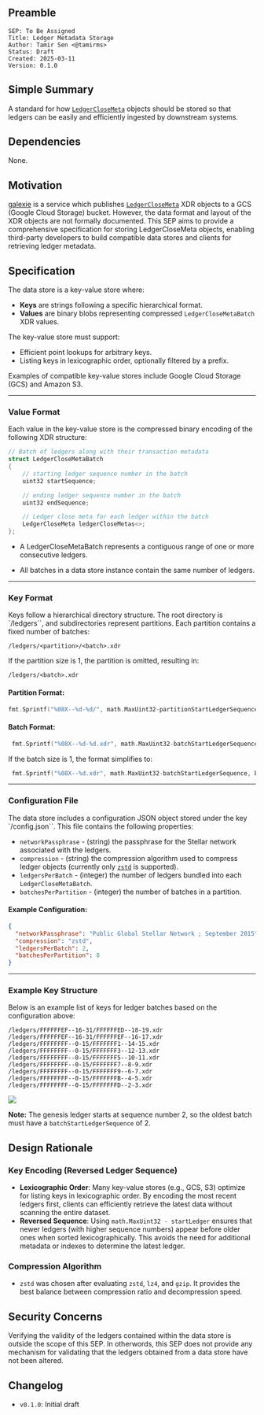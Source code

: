 ## Preamble

```
SEP: To Be Assigned
Title: Ledger Metadata Storage
Author: Tamir Sen <@tamirms>
Status: Draft
Created: 2025-03-11
Version: 0.1.0
```

## Simple Summary

A standard for how [`LedgerCloseMeta`](https://github.com/stellar/stellar-xdr/blob/v22.0/Stellar-ledger.x#L539-L545)
objects should be stored so that ledgers can be easily and efficiently ingested by downstream systems.

## Dependencies

None.

## Motivation

[galexie](https://github.com/stellar/go/tree/master/services/galexie) is a service which publishes
[`LedgerCloseMeta`](https://github.com/stellar/stellar-xdr/blob/v22.0/Stellar-ledger.x#L539-L545) XDR objects to a GCS
(Google Cloud Storage) bucket. However, the data format and layout of the XDR objects are not formally documented. This
SEP aims to provide a comprehensive specification for storing LedgerCloseMeta objects, enabling third-party developers
to build compatible data stores and clients for retrieving ledger metadata.

## Specification

The data store is a key-value store where:

- **Keys** are strings following a specific hierarchical format.
- **Values** are binary blobs representing compressed `LedgerCloseMetaBatch` XDR values.

The key-value store must support:

- Efficient point lookups for arbitrary keys.
- Listing keys in lexicographic order, optionally filtered by a prefix.

Examples of compatible key-value stores include Google Cloud Storage (GCS) and Amazon S3.

---

### Value Format

Each value in the key-value store is the compressed binary encoding of the following XDR structure:

```c++
// Batch of ledgers along with their transaction metadata
struct LedgerCloseMetaBatch
{
    // starting ledger sequence number in the batch
    uint32 startSequence;

    // ending ledger sequence number in the batch
    uint32 endSequence;

    // Ledger close meta for each ledger within the batch
    LedgerCloseMeta ledgerCloseMetas<>;
};
```

- A LedgerCloseMetaBatch represents a contiguous range of one or more consecutive ledgers.

- All batches in a data store instance contain the same number of ledgers.

---

### Key Format

Keys follow a hierarchical directory structure. The root directory is `/ledgers``, and subdirectories represent
partitions. Each partition contains a fixed number of batches:

```
/ledgers/<partition>/<batch>.xdr
```

If the partition size is 1, the partition is omitted, resulting in:

```
/ledgers/<batch>.xdr
```

#### Partition Format:

```go
fmt.Sprintf("%08X--%d-%d/", math.MaxUint32-partitionStartLedgerSequence, partitionStartLedgerSequence, partitionEndLedgerSequence)
```

#### Batch Format:

```go
 fmt.Sprintf("%08X--%d-%d.xdr", math.MaxUint32-batchStartLedgerSequence, batchStartLedgerSequence, batchEndLedgerSequence)
```

If the batch size is 1, the format simplifies to:

```go
 fmt.Sprintf("%08X--%d.xdr", math.MaxUint32-batchStartLedgerSequence, batchStartLedgerSequence)
```

---

### Configuration File

The data store includes a configuration JSON object stored under the key `/config.json``. This file contains the
following properties:

- `networkPassphrase` - (string) the passphrase for the Stellar network associated with the ledgers.
- `compression` - (string) the compression algorithm used to compress ledger objects (currently only
  [`zstd`]([https://facebook.github.io/zstd/) is supported).
- `ledgersPerBatch` - (integer) the number of ledgers bundled into each `LedgerCloseMetaBatch`.
- `batchesPerPartition` - (integer) the number of batches in a partition.

#### Example Configuration:

```json
{
  "networkPassphrase": "Public Global Stellar Network ; September 2015",
  "compression": "zstd",
  "ledgersPerBatch": 2,
  "batchesPerPartition": 8
}
```

---

### Example Key Structure

Below is an example list of keys for ledger batches based on the configuration above:

```
/ledgers/FFFFFFEF--16-31/FFFFFFED--18-19.xdr
/ledgers/FFFFFFEF--16-31/FFFFFFEF--16-17.xdr
/ledgers/FFFFFFFF--0-15/FFFFFFF1--14-15.xdr
/ledgers/FFFFFFFF--0-15/FFFFFFF3--12-13.xdr
/ledgers/FFFFFFFF--0-15/FFFFFFF5--10-11.xdr
/ledgers/FFFFFFFF--0-15/FFFFFFF7--8-9.xdr
/ledgers/FFFFFFFF--0-15/FFFFFFF9--6-7.xdr
/ledgers/FFFFFFFF--0-15/FFFFFFFB--4-5.xdr
/ledgers/FFFFFFFF--0-15/FFFFFFFD--2-3.xdr
```

[![](https://mermaid.ink/img/pako:eNpl0U2LgzAQBuC_InPurJva1uphYa3rYb8_emr1EJpUC2okVdil9L_vrBpwSQ4h4X3IDJkLHJSQEEKueVM42zitHVr3e7eUIpf67GYO4p0T7ZN-PSSIbIUec7NR9vFmjBOKb5EtTTrsUW8ezRMxPbFGFtx8C51NxdP_IsyfiGHf9O7ZVGPkFlRu4gbxYoRHYo7Ms8SrEUsS1DKzxJsRPuIaAyt_N3mAuELfyj9MHiEu0O7x0-T0H3McOoQZVFJX_CRoJJc_nUJbyEqmENJRyCPvyjaFtL4S5V2rvn7qA4St7uQMtOryAsIjL8906xrBWxmfOI22MqTh9U6pakTXX0nQih8?type=png)](https://mermaid-js.github.io/mermaid-live-editor/edit#pako:eNpl0U2LgzAQBuC_InPurJva1uphYa3rYb8_emr1EJpUC2okVdil9L_vrBpwSQ4h4X3IDJkLHJSQEEKueVM42zitHVr3e7eUIpf67GYO4p0T7ZN-PSSIbIUec7NR9vFmjBOKb5EtTTrsUW8ezRMxPbFGFtx8C51NxdP_IsyfiGHf9O7ZVGPkFlRu4gbxYoRHYo7Ms8SrEUsS1DKzxJsRPuIaAyt_N3mAuELfyj9MHiEu0O7x0-T0H3McOoQZVFJX_CRoJJc_nUJbyEqmENJRyCPvyjaFtL4S5V2rvn7qA4St7uQMtOryAsIjL8906xrBWxmfOI22MqTh9U6pakTXX0nQih8)

**Note:** The genesis ledger starts at sequence number 2, so the oldest batch must have a `batchStartLedgerSequence`
of 2.

## Design Rationale

### Key Encoding (Reversed Ledger Sequence)

- **Lexicographic Order**: Many key-value stores (e.g., GCS, S3) optimize for listing keys in lexicographic order. By
  encoding the most recent ledgers first, clients can efficiently retrieve the latest data without scanning the entire
  dataset.
- **Reversed Sequence**: Using `math.MaxUint32 - startLedger` ensures that newer ledgers (with higher sequence numbers)
  appear before older ones when sorted lexicographically. This avoids the need for additional metadata or indexes to
  determine the latest ledger.

### Compression Algorithm

- `zstd` was chosen after evaluating `zstd`, `lz4`, and `gzip`. It provides the best balance between compression ratio
  and decompression speed.

## Security Concerns

Verifying the validity of the ledgers contained within the data store is outside the scope of this SEP. In otherwords,
this SEP does not provide any mechanism for validating that the ledgers obtained from a data store have not been
altered.

## Changelog

- `v0.1.0`: Initial draft
